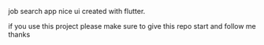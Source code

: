 job search app nice ui created with flutter.

if you use this project please make sure to give this repo start and follow me thanks


